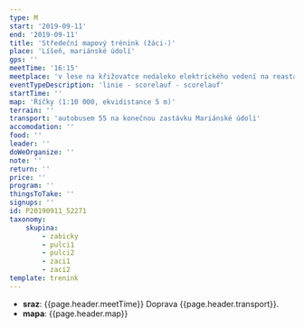 ```yaml
---
type: M
start: '2019-09-11'
end: '2019-09-11'
title: 'Středeční mapový trénink (žáci-)'
place: 'Líšeň, mariánské údolí'
gps: ''
meetTime: '16:15'
meetplace: 'v lese na křižovatce nedaleko elektrického vedení na reastaurací U raka'
eventTypeDescription: 'linie - scorelauf - scorelauf'
startTime: ''
map: 'Říčky (1:10 000, ekvidistance 5 m)'
terrain: ''
transport: 'autobusem 55 na konečnou zastávku Mariánské údolí'
accomodation: ''
food: ''
leader: ''
doWeOrganize: ''
note: ''
return: ''
price: ''
program: ''
thingsToTake: ''
signups: ''
id: P20190911_52271
taxonomy:
    skupina:
        - zabicky
        - pulci1
        - pulci2
        - zaci1
        - zaci2
template: trenink
---
```

* **sraz**: {{page.header.meetTime}} Doprava {{page.header.transport}}.
* **mapa**: {{page.header.map}}
